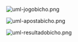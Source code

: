 ![uml-jogobicho.png](..%2F..%2FAppData%2FLocal%2FTemp%2Fuml-jogobicho.png)

![uml-apostabicho.png](..%2F..%2FAppData%2FLocal%2FTemp%2Fuml-apostabicho.png)

![uml-resultadobicho.png](..%2F..%2FAppData%2FLocal%2FTemp%2Fuml-resultadobicho.png)